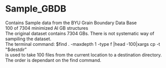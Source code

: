 # Sample_GBDB
Contains Sample data from the BYU Grain Boundary Data Base
<br>
100 of 7304 minimized Al GB structures
<br>
The original dataset contains 7304 GBs. There is not systematic way of sampiling the dataset. <br>
The terminal command: $find . -maxdepth 1 -type f |head -100|xargs cp -t "$destdir" <br>
is used to take 100 files from the current location to a destination directory. <br>
The order is dependant on the find command.
